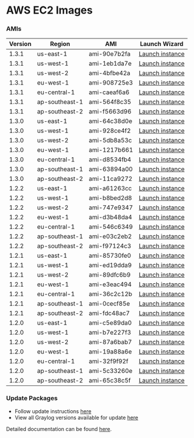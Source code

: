 AWS EC2 Images
==============

### AMIs

| Version | Region | AMI | Launch Wizard |
|---------|--------|-----|-------------|
| 1.3.1  | us-east-1 | ami-90e7b2fa | [Launch instance](https://console.aws.amazon.com/ec2/v2/home?region=us-east-1#LaunchInstanceWizard:ami=ami-90e7b2fa) |
| 1.3.1  | us-west-1 | ami-1eb1da7e | [Launch instance](https://console.aws.amazon.com/ec2/v2/home?region=us-west-1#LaunchInstanceWizard:ami=ami-1eb1da7e) |
| 1.3.1  | us-west-2 | ami-4bfbe42a | [Launch instance](https://console.aws.amazon.com/ec2/v2/home?region=us-west-1#LaunchInstanceWizard:ami=ami-4bfbe42a) |
| 1.3.1  | eu-west-1 | ami-908725e3 | [Launch instance](https://console.aws.amazon.com/ec2/v2/home?region=eu-west-1#LaunchInstanceWizard:ami=ami-908725e3) |
| 1.3.1  | eu-central-1 | ami-caeaf6a6 | [Launch instance](https://console.aws.amazon.com/ec2/v2/home?region=eu-central-1#LaunchInstanceWizard:ami=ami-caeaf6a6) |
| 1.3.1  | ap-southeast-1 | ami-564f8c35 | [Launch instance](https://console.aws.amazon.com/ec2/v2/home?region=ap-southeast-1#LaunchInstanceWizard:ami=ami-564f8c35) |
| 1.3.1  | ap-southeast-2 | ami-f5663d96 | [Launch instance](https://console.aws.amazon.com/ec2/v2/home?region=ap-southeast-2#LaunchInstanceWizard:ami=ami-f5663d96) |
| 1.3.0  | us-east-1 | ami-64c38d0e | [Launch instance](https://console.aws.amazon.com/ec2/v2/home?region=us-east-1#LaunchInstanceWizard:ami=ami-64c38d0e) |
| 1.3.0  | us-west-1 | ami-928ce4f2 | [Launch instance](https://console.aws.amazon.com/ec2/v2/home?region=us-west-1#LaunchInstanceWizard:ami=ami-928ce4f2) |
| 1.3.0  | us-west-2 | ami-5db8a53c | [Launch instance](https://console.aws.amazon.com/ec2/v2/home?region=us-west-1#LaunchInstanceWizard:ami=ami-5db8a53c) |
| 1.3.0  | eu-west-1 | ami-1217b661 | [Launch instance](https://console.aws.amazon.com/ec2/v2/home?region=eu-west-1#LaunchInstanceWizard:ami=ami-1217b661) |
| 1.3.0  | eu-central-1 | ami-d8534fb4 | [Launch instance](https://console.aws.amazon.com/ec2/v2/home?region=eu-central-1#LaunchInstanceWizard:ami=ami-d8534fb4) |
| 1.3.0  | ap-southeast-1 | ami-63894a00 | [Launch instance](https://console.aws.amazon.com/ec2/v2/home?region=ap-southeast-1#LaunchInstanceWizard:ami=ami-63894a00) |
| 1.3.0  | ap-southeast-2 | ami-11ca9272 | [Launch instance](https://console.aws.amazon.com/ec2/v2/home?region=ap-southeast-2#LaunchInstanceWizard:ami=ami-11ca9272) |
| 1.2.2  | us-east-1 | ami-a61263cc | [Launch instance](https://console.aws.amazon.com/ec2/v2/home?region=us-east-1#LaunchInstanceWizard:ami=ami-a61263cc) |
| 1.2.2  | us-west-1 | ami-b8bed2d8 | [Launch instance](https://console.aws.amazon.com/ec2/v2/home?region=us-west-1#LaunchInstanceWizard:ami=ami-b8bed2d8) |
| 1.2.2  | us-west-2 | ami-747e9347 | [Launch instance](https://console.aws.amazon.com/ec2/v2/home?region=us-west-2#LaunchInstanceWizard:ami=ami-747e9347) |
| 1.2.2  | eu-west-1 | ami-d3b48da4 | [Launch instance](https://console.aws.amazon.com/ec2/v2/home?region=eu-west-1#LaunchInstanceWizard:ami=ami-d3b48da4) |
| 1.2.2  | eu-central-1 | ami-546c6349 | [Launch instance](https://console.aws.amazon.com/ec2/v2/home?region=eu-central-1#LaunchInstanceWizard:ami=ami-546c6349) |
| 1.2.2  | ap-southeast-1 | ami-e03c2eb2 | [Launch instance](https://console.aws.amazon.com/ec2/v2/home?region=ap-southeast-1#LaunchInstanceWizard:ami=ami-e03c2eb2) |
| 1.2.2  | ap-southeast-2 | ami-f97124c3 | [Launch instance](https://console.aws.amazon.com/ec2/v2/home?region=ap-southeast-2#LaunchInstanceWizard:ami=ami-f97124c3) |
| 1.2.1  | us-east-1 | ami-85730fe0 | [Launch instance](https://console.aws.amazon.com/ec2/v2/home?region=us-east-1#LaunchInstanceWizard:ami=ami-85730fe0) |
| 1.2.1  | us-west-1 | ami-ed19dda9 | [Launch instance](https://console.aws.amazon.com/ec2/v2/home?region=us-west-1#LaunchInstanceWizard:ami=ami-ed19dda9) |
| 1.2.1  | us-west-2 | ami-89dfc6b9 | [Launch instance](https://console.aws.amazon.com/ec2/v2/home?region=us-west-2#LaunchInstanceWizard:ami=ami-89dfc6b9) |
| 1.2.1  | eu-west-1 | ami-e3eac494 | [Launch instance](https://console.aws.amazon.com/ec2/v2/home?region=eu-west-1#LaunchInstanceWizard:ami=ami-e3eac494) |
| 1.2.1  | eu-central-1 | ami-36c2c12b | [Launch instance](https://console.aws.amazon.com/ec2/v2/home?region=eu-central-1#LaunchInstanceWizard:ami=ami-36c2c12b) |
| 1.2.1  | ap-southeast-1 | ami-0cecf85e | [Launch instance](https://console.aws.amazon.com/ec2/v2/home?region=ap-southeast-1#LaunchInstanceWizard:ami=ami-0cecf85e) |
| 1.2.1  | ap-southeast-2 | ami-fdc48ac7 | [Launch instance](https://console.aws.amazon.com/ec2/v2/home?region=ap-southeast-2#LaunchInstanceWizard:ami=ami-fdc48ac7) |
| 1.2.0  | us-east-1 | ami-c5e89da0 | [Launch instance](https://console.aws.amazon.com/ec2/v2/home?region=us-east-1#LaunchInstanceWizard:ami=ami-c5e89da0) |
| 1.2.0  | us-west-1 | ami-b7e227f3 | [Launch instance](https://console.aws.amazon.com/ec2/v2/home?region=us-west-1#LaunchInstanceWizard:ami=ami-b7e227f3) |
| 1.2.0  | us-west-2 | ami-87a6bab7 | [Launch instance](https://console.aws.amazon.com/ec2/v2/home?region=us-west-1#LaunchInstanceWizard:ami=ami-87a6bab7) |
| 1.2.0  | eu-west-1 | ami-19a88a6e | [Launch instance](https://console.aws.amazon.com/ec2/v2/home?region=eu-west-1#LaunchInstanceWizard:ami=ami-19a88a6e) |
| 1.2.0  | eu-central-1 | ami-32f9f92f | [Launch instance](https://console.aws.amazon.com/ec2/v2/home?region=eu-central-1#LaunchInstanceWizard:ami=ami-32f9f92f) |
| 1.2.0  | ap-southeast-1 | ami-5c33260e | [Launch instance](https://console.aws.amazon.com/ec2/v2/home?region=ap-southeast-1#LaunchInstanceWizard:ami=ami-5c33260e) |
| 1.2.0  | ap-southeast-2 | ami-65c38c5f | [Launch instance](https://console.aws.amazon.com/ec2/v2/home?region=ap-southeast-2#LaunchInstanceWizard:ami=ami-65c38c5f) |


### Update Packages

  * Follow update instructions [here](http://docs.graylog.org/en/1.2/pages/installation/graylog_ctl.html#upgrade-graylog)
  * View all Graylog versions available for update [here](https://packages.graylog2.org/omnibus)

Detailed documentation can be found [here](http://docs.graylog.org/en/latest/pages/installation/aws.html).

